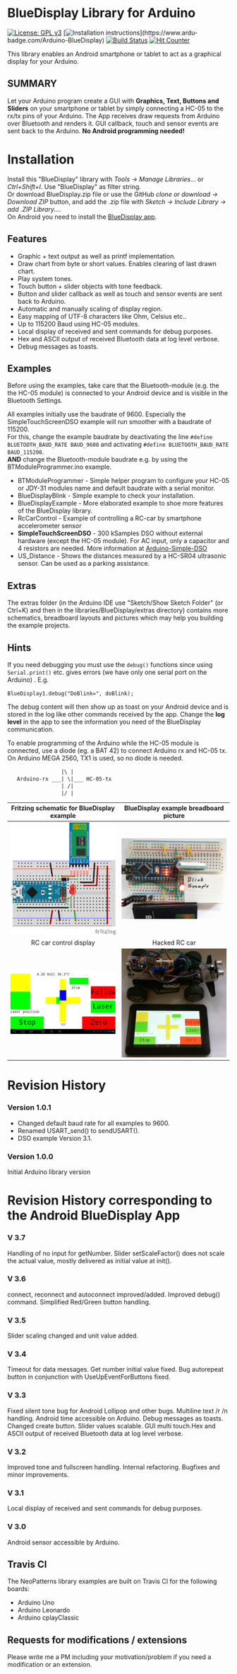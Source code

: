 # BlueDisplay Library for Arduino

[![License: GPL v3](https://img.shields.io/badge/License-GPLv3-blue.svg)](https://www.gnu.org/licenses/gpl-3.0)
[![Installation instructions](https://www.ardu-badge.com/badge/Arduino-BlueDisplay.svg?)](https://www.ardu-badge.com/Arduino-BlueDisplay)
[![Build Status](https://travis-ci.org/ArminJo/Arduino-BlueDisplay.svg?branch=master)](https://travis-ci.org/ArminJo/Arduino-BlueDisplay)
[![Hit Counter](https://hitcounter.pythonanywhere.com/count/tag.svg?url=https%3A%2F%2Fgithub.com%2FArminJo%2FArduino-BlueDisplay)](https://github.com/brentvollebregt/hit-counter)

This library enables an Android smartphone or tablet to act as a graphical display for your Arduino.

## SUMMARY
Let your Arduino program create a GUI with **Graphics, Text, Buttons and Sliders** on your smartphone or tablet by simply
connecting a HC-05 to the rx/tx pins of your Arduino.
The App receives draw requests from Arduino over Bluetooth and renders it.
GUI callback, touch and sensor events are sent back to the Arduino.
**No Android programming needed!**

# Installation
Install this "BlueDisplay" library with *Tools -> Manage Libraries...* or *Ctrl+Shift+I*. Use "BlueDisplay" as filter string.<br/>
Or download BlueDisplay.zip file or use the GitHub *clone or download -> Download ZIP* button, and add the .zip file with *Sketch -> Include Library -> add .ZIP Library...*.<br/>
On Android you need to install the [BlueDisplay app](https://play.google.com/store/apps/details?id=de.joachimsmeyer.android.bluedisplay).

## Features
- Graphic + text output as well as printf implementation.
- Draw chart from byte or short values. Enables clearing of last drawn chart.
- Play system tones.
- Touch button + slider objects with tone feedback.
- Button and slider callback as well as touch and sensor events are sent back to Arduino.
- Automatic and manually scaling of display region.
- Easy mapping of UTF-8 characters like Ohm, Celsius etc..
- Up to 115200 Baud using HC-05 modules.
- Local display of received and sent commands for debug purposes.
- Hex and ASCII output of received Bluetooth data at log level verbose.
- Debug messages as toasts.

## Examples
Before using the examples, take care that the Bluetooth-module (e.g. the the HC-05 module) is connected to your Android device and is visible in the Bluetooth Settings.

All examples initially use the baudrate of 9600. Especially the SimpleTouchScreenDSO example will run smoother with a baudrate of 115200.<br/>
For this, change the example baudrate by deactivating the line `#define BLUETOOTH_BAUD_RATE BAUD_9600` and activating `#define BLUETOOTH_BAUD_RATE BAUD_115200`.<br/>
**AND** change the Bluetooth-module baudrate e.g. by using the BTModuleProgrammer.ino example.


- BTModuleProgrammer - Simple helper program to configure your HC-05 or JDY-31 modules name and default baudrate with a serial monitor.
- BlueDisplayBlink - Simple example to check your installation.
- BlueDisplayExample - More elaborated example to shoe more features of the BlueDisplay library.
- RcCarControl - Example of controlling a RC-car by smartphone accelerometer sensor
- **SimpleTouchScreenDSO** - 300 kSamples DSO without external hardware (except the HC-05 module). For AC input, only a capacitor and 4 resistors are needed.
More information at [Arduino-Simple-DSO](https://github.com/ArminJo/Arduino-BlueDisplay/tree/master/examples/SimpleTouchScreenDSO)
- US_Distance - Shows the distances measured by a HC-SR04 ultrasonic sensor. Can be used as a parking assistance.

## Extras
The extras folder (in the Arduino IDE use "Sketch/Show Sketch Folder" (or Ctrl+K) and then in the libraries/BlueDisplay/extras directory)
contains more schematics, breadboard layouts and pictures which may help you building the example projects.

## Hints
If you need debugging you must use the `debug()` functions since using `Serial.print()` etc. gives errors (we have only one serial port on the Arduino) . E.g.
```
BlueDisplay1.debug("DoBlink=", doBlink);
```
The debug content will then show up as toast on your Android device and is stored in the log like other commands received by the app.
Change the **log level** in the app to see the information you need of the BlueDisplay communication.

To enable programming of the Arduino while the HC-05 module is connected, use a diode (eg. a BAT 42) to connect Arduino rx and HC-05 tx.
On Arduino MEGA 2560, TX1 is used, so no diode is needed.
```
                 |\ |
   Arduino-rx ___| \|___ HC-05-tx
                 | /|
                 |/ |
```

| Fritzing schematic for BlueDisplay example | BlueDisplay example breadboard picture |
| :-: | :-: |
| ![Fritzing schematics](https://github.com/ArminJo/Arduino-BlueDisplay/blob/master/extras/BlueDisplayBlink_Steckplatine.png) | ![Breadboard picture](https://github.com/ArminJo/android-blue-display/blob/gh-pages/pictures/Blink1.jpg) |
| RC car control display | Hacked RC car |
| ![RC car control display](https://github.com/ArminJo/Arduino-BlueDisplay/blob/master/extras/RCCarControl.png) | ![Hacked RC car](https://github.com/ArminJo/android-blue-display/blob/gh-pages/pictures/RCCar+Tablet.jpg) |

# Revision History
### Version 1.0.1
- Changed default baud rate for all examples to 9600.
- Renamed USART_send() to sendUSART().
- DSO example Version 3.1.
### Version 1.0.0
Initial Arduino library version

# Revision History corresponding to the Android BlueDisplay App
### V 3.7
Handling of no input for getNumber.
Slider setScaleFactor() does not scale the actual value, mostly delivered as initial value at init().
### V 3.6
connect, reconnect and autoconnect improved/added. Improved debug() command. Simplified Red/Green button handling.
### V 3.5
Slider scaling changed and unit value added.
### V 3.4
Timeout for data messages. Get number initial value fixed.
Bug autorepeat button in conjunction with UseUpEventForButtons fixed.
### V 3.3
Fixed silent tone bug for Android Lollipop and other bugs. Multiline text /r /n handling.
Android time accessible on Arduino. Debug messages as toasts. Changed create button.
Slider values scalable. GUI multi touch.Hex and ASCII output of received Bluetooth data at log level verbose.
### V 3.2
Improved tone and fullscreen handling. Internal refactoring. Bugfixes and minor improvements.
### V 3.1
Local display of received and sent commands for debug purposes.
### V 3.0
Android sensor accessible by Arduino.

## Travis CI
The NeoPatterns library examples are built on Travis CI for the following boards:

- Arduino Uno
- Arduino Leonardo
- Arduino cplayClassic

## Requests for modifications / extensions
Please write me a PM including your motivation/problem if you need a modification or an extension.
